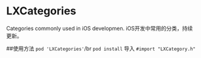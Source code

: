 # LXCategories
Categories commonly used in iOS developmen.
iOS开发中常用的分类，持续更新。

##使用方法
`pod 'LXCategories'`/br
`pod install`
导入 `#import "LXCategory.h"`
